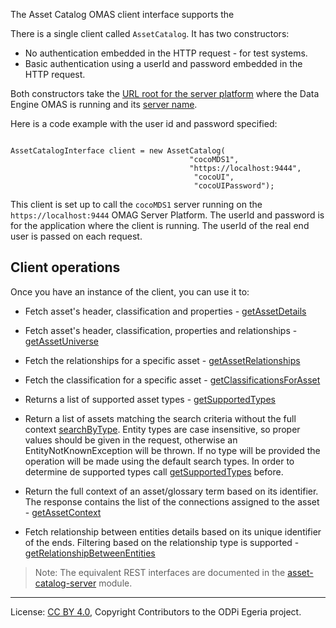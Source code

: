 <!-- SPDX-License-Identifier: CC-BY-4.0 -->
<!-- Copyright Contributors to the ODPi Egeria project. -->


The Asset Catalog OMAS client interface supports the 


There is a single client called `AssetCatalog`.  It has two constructors:

* No authentication embedded in the HTTP request - for test systems.
* Basic authentication using a userId and password embedded in the HTTP request.

Both constructors take the [URL root for the server platform](../../../../docs/concepts/client-server/omas-server-url-root.md)
where the Data Engine OMAS is running and its [server name](../../../../docs/concepts/client-server/omas-server-name.md).

Here is a code example with the user id and password specified:

```

AssetCatalogInterface client = new AssetCatalog(
                                        "cocoMDS1",
                                        "https://localhost:9444",
                                         "cocoUI",
                                         "cocoUIPassword");

```

This client is set up to call the `cocoMDS1` server running on the `https://localhost:9444`
OMAG Server Platform.  The userId and password is for the application
where the client is running.  The userId of the real end user is passed
on each request.

## Client operations

Once you have an instance of the client, you can use it to:
* Fetch asset's header, classification and properties - [getAssetDetails]()

* Fetch asset's header, classification, properties and relationships - [getAssetUniverse]()

* Fetch the relationships for a specific asset - [getAssetRelationships]()

* Fetch the classification for a specific asset - [getClassificationsForAsset]()

* Returns a list of supported asset types - [getSupportedTypes]()

* Return a list of assets matching the search criteria without the full context [searchByType](). Entity types are case
  insensitive, so proper values should be given in the request, otherwise an EntityNotKnownException will be thrown. If
  no type will be provided the operation will be made using the default search types. In order to determine de supported types
  call [getSupportedTypes]() before.

* Return the full context of an asset/glossary term based on its identifier. The response contains the list of the connections assigned to the asset - [getAssetContext]()

* Fetch relationship between entities details based on its unique identifier of the ends. Filtering based on the relationship type is supported - [getRelationshipBetweenEntities]()

> Note: The equivalent REST interfaces are documented in the
[asset-catalog-server](../../../asset-catalog-server/README.md)
module.


----
License: [CC BY 4.0](https://creativecommons.org/licenses/by/4.0/),
Copyright Contributors to the ODPi Egeria project.

